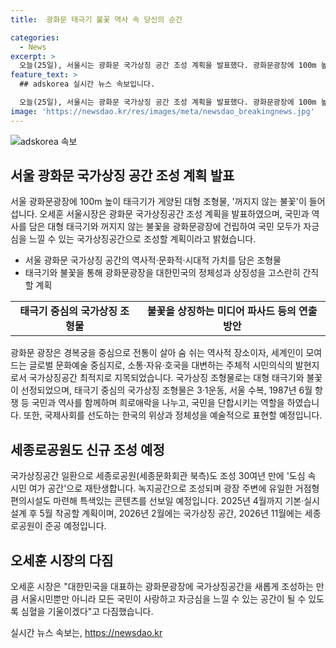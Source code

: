 ```yaml
---
title:  광화문 태극기 불꽃 역사 속 당신의 순간

categories:
  - News
excerpt: >
  오늘(25일), 서울시는 광화문 국가상징 공간 조성 계획을 발표했다. 광화문광장에 100m 높이의 대형 태극기와 꺼지지 않는 불꽃 등을 설치할 예정으로, 이를 통해 국민들에게 정체성과 상징성을 고스란히 전달할 것으로 기대된다. 광화문광장은 대한민국의 역사와 문화를 담은 공간으로, 국가상징 조형물과 세종로공원은 2026년까지 준공 예정이다. 오세훈 시장은 이를 통해 국민들에게 사랑과 자긍심을 느낄 수 있는 공간으로 조성할 것이라고 밝혔다.
feature_text: >
  ## adskorea 실시간 뉴스 속보입니다.

  오늘(25일), 서울시는 광화문 국가상징 공간 조성 계획을 발표했다. 광화문광장에 100m 높이의 대형 태극기와 꺼지지 않는 불꽃 등을 설치할 예정으로, 이를 통해 국민들에게 정체성과 상징성을 고스란히 전달할 것으로 기대된다. 광화문광장은 대한민국의 역사와 문화를 담은 공간으로, 국가상징 조형물과 세종로공원은 2026년까지 준공 예정이다. 오세훈 시장은 이를 통해 국민들에게 사랑과 자긍심을 느낄 수 있는 공간으로 조성할 것이라고 밝혔다.
image: 'https://newsdao.kr/res/images/meta/newsdao_breakingnews.jpg'
---
```


<p><img src="https://newsdao.kr/res/images/meta/newsdao_breakingnews.jpg" alt="adskorea 속보" /></p>

<h2 data-ke-size="size26">서울 광화문 국가상징 공간 조성 계획 발표</h2>

<p data-ke-size="size16">서울 광화문광장에 100m 높이 태극기가 게양된 대형 조형물, '꺼지지 않는 불꽃'이 들어섭니다. 오세훈 서울시장은 광화문 국가상징공간 조성 계획을 발표하였으며, 국민과 역사를 담은 대형 태극기와 꺼지지 않는 불꽃을 광화문광장에 건립하여 국민 모두가 자긍심을 느낄 수 있는 국가상징공간으로 조성할 계획이라고 밝혔습니다.</p>

<ul>
    <li>서울 광화문 국가상징 공간의 역사적·문화적·시대적 가치를 담은 조형물</li>
    <li>태극기와 불꽃을 통해 광화문광장을 대한민국의 정체성과 상징성을 고스란히 간직할 계획</li>
</ul>

<table>
    <tr>
        <td style="text-align: center; height: 17px;"><b>태극기 중심의 국가상징 조형물</b></td>
        <td style="text-align: center; height: 17px;"><b>불꽃을 상징하는 미디어 파사드 등의 연출 방안</b></td>
    </tr>
</table>

<p data-ke-size="size16">광화문 광장은 경복궁을 중심으로 전통이 살아 숨 쉬는 역사적 장소이자, 세계인이 모여드는 글로벌 문화예술 중심지로, 소통·자유·호국을 대변하는 주체적 시민의식의 발현지로서 국가상징공간 최적지로 지목되었습니다. 국가상징 조형물로는 대형 태극기와 불꽃이 선정되었으며, 태극기 중심의 국가상징 조형물은 3·1운동, 서울 수복, 1987년 6월 항쟁 등 국민과 역사를 함께하며 희로애락을 나누고, 국민을 단합시키는 역할을 하였습니다. 또한, 국제사회를 선도하는 한국의 위상과 정체성을 예술적으로 표현할 예정입니다.</p>

<h2 data-ke-size="size26">세종로공원도 신규 조성 예정</h2>

<p data-ke-size="size16">국가상징공간 일환으로 세종로공원(세종문화회관 북측)도 조성 30여년 만에 '도심 속 시민 여가 공간'으로 재탄생합니다. 녹지공간으로 조성되며 광장 주변에 유일한 거점형 편의시설도 마련해 특색있는 콘텐츠를 선보일 예정입니다. 2025년 4월까지 기본·실시 설계 후 5월 착공할 계획이며, 2026년 2월에는 국가상징 공간, 2026년 11월에는 세종로공원이 준공 예정입니다.</p>

<h2 data-ke-size="size26">오세훈 시장의 다짐</h2>

<p data-ke-size="size16">오세훈 시장은 "대한민국을 대표하는 광화문광장에 국가상징공간을 새롭게 조성하는 만큼 서울시민뿐만 아니라 모든 국민이 사랑하고 자긍심을 느낄 수 있는 공간이 될 수 있도록 심혈을 기울이겠다"고 다짐했습니다.</p>
실시간 뉴스 속보는, <a href="https://newsdao.kr" rel="dofollow">https://newsdao.kr</a>



